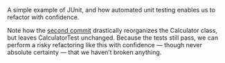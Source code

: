 A simple example of JUnit, and how automated unit testing enables us to refactor with confidence.

Note how the [second commit](https://github.com/pcantrell/calc-junit/commit/4fb1ed1a00562867d7378e01360ea4512a67656a) drastically reorganizes the Calculator class, but leaves CalculatorTest unchanged. Because the tests still pass, we can perform a risky refactoring like this with confidence — though never absolute certainty — that we haven’t broken anything.
